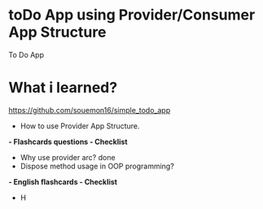 # toDo App using Provider/Consumer App Structure

To Do App 

# What i learned?

https://github.com/souemon16/simple_todo_app

- How to use Provider App Structure. 

**- Flashcards questions - Checklist**

- Why use provider arc? done
- Dispose method usage in OOP programming?

**- English flashcards - Checklist**

- H